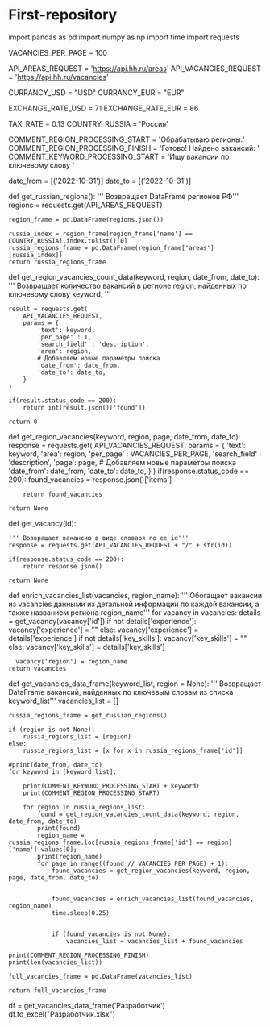 # First-repository
import pandas as pd
import numpy as np
import time
import requests

VACANCIES_PER_PAGE = 100

API_AREAS_REQUEST = 'https://api.hh.ru/areas'
API_VACANCIES_REQUEST = 'https://api.hh.ru/vacancies'

CURRANCY_USD = "USD"
CURRANCY_EUR = "EUR"

EXCHANGE_RATE_USD = 71
EXCHANGE_RATE_EUR = 86

TAX_RATE = 0.13
COUNTRY_RUSSIA = 'Россия'

COMMENT_REGION_PROCESSING_START = 'Обрабатываю регионы:'
COMMENT_REGION_PROCESSING_FINISH = 'Готово! Найдено вакансий: '
COMMENT_KEYWORD_PROCESSING_START = 'Ищу вакансии по ключевому слову '

date_from = [('2022-10-31')]
date_to = [('2022-10-31')]

def get_russian_regions():
    ''' Возвращает DataFrame регионов РФ'''
    regions = requests.get(API_AREAS_REQUEST)
    
    region_frame = pd.DataFrame(regions.json())
    
    russia_index = region_frame[region_frame['name'] == COUNTRY_RUSSIA].index.tolist()[0]
    russia_regions_frame = pd.DataFrame(region_frame['areas'][russia_index])
    return russia_regions_frame

def get_region_vacancies_count_data(keyword, region, date_from, date_to):
    ''' Возвращает количество вакансий в регионе region, 
    найденных по ключевому слову keyword,
    '''    

    result = requests.get(
        API_VACANCIES_REQUEST, 
        params = {
            'text': keyword, 
            'per_page' : 1, 
            'search_field' : 'description', 
            'area': region,
            # Добавляем новые параметры поиска
            'date_from': date_from,
            'date_to': date_to,
        }
    )
            
    if(result.status_code == 200):
        return int(result.json()['found'])

    return 0

def get_region_vacancies(keyword, region, page, date_from, date_to):
    response = requests.get(
        API_VACANCIES_REQUEST,
        params = {
            'text': keyword, 
            'area': region, 
            'per_page' : VACANCIES_PER_PAGE, 
            'search_field' : 'description', 
            'page': page,
            # Добавляем новые параметры поиска
            'date_from': date_from,
            'date_to': date_to,
            }
    )
    if(response.status_code == 200):
        found_vacancies = response.json()['items']

        return found_vacancies
    
    return None

def get_vacancy(id):
    
    ''' Возвращает вакансию в виде словаря по ее id'''
    response = requests.get(API_VACANCIES_REQUEST + "/" + str(id))
    
    if(response.status_code == 200):
        return response.json()
    
    return None

def enrich_vacancies_list(vacancies, region_name):
    ''' Обогащает вакансии из vacancies данными из детальной информации по каждой 
    вакансии, а также названием региона region_name'''
    for vacancy in vacancies:
      details = get_vacancy(vacancy['id'])
      if not details['experience']:
        vacancy['experience'] = ""
      else:
        vacancy['experience'] = details['experience']
      if  not details['key_skills']:
        vacancy['key_skills'] = ""
      else:
        vacancy['key_skills'] = details['key_skills'] 
       
        
    
    
      vacancy['region'] = region_name
    return vacancies

def get_vacancies_data_frame(keyword_list, region = None):
    ''' Возвращает DataFrame вакансий, найденных по ключевым словам из списка keyword_list'''
    vacancies_list = []
    
    russia_regions_frame = get_russian_regions()

    if (region is not None):
        russia_regions_list = [region]
    else: 
        russia_regions_list = [x for x in russia_regions_frame['id']]
    
    #print(date_from, date_to)
    for keyword in [keyword_list]:
        
        print(COMMENT_KEYWORD_PROCESSING_START + keyword)
        print(COMMENT_REGION_PROCESSING_START)
            
        for region in russia_regions_list:
            found = get_region_vacancies_count_data(keyword, region, date_from, date_to)
            print(found)
            region_name = russia_regions_frame.loc[russia_regions_frame['id'] == region]['name'].values[0];
            print(region_name)
            for page in range((found // VACANCIES_PER_PAGE) + 1):
                found_vacancies = get_region_vacancies(keyword, region, page, date_from, date_to)
                
                
                found_vacancies = enrich_vacancies_list(found_vacancies, region_name)
                time.sleep(0.25)


                if (found_vacancies is not None):
                    vacancies_list = vacancies_list + found_vacancies

    print(COMMENT_REGION_PROCESSING_FINISH)
    print(len(vacancies_list))
    
    full_vacancies_frame = pd.DataFrame(vacancies_list)
    
    return full_vacancies_frame

df = get_vacancies_data_frame('Разработчик')
df.to_excel("Разработчик.xlsx")
